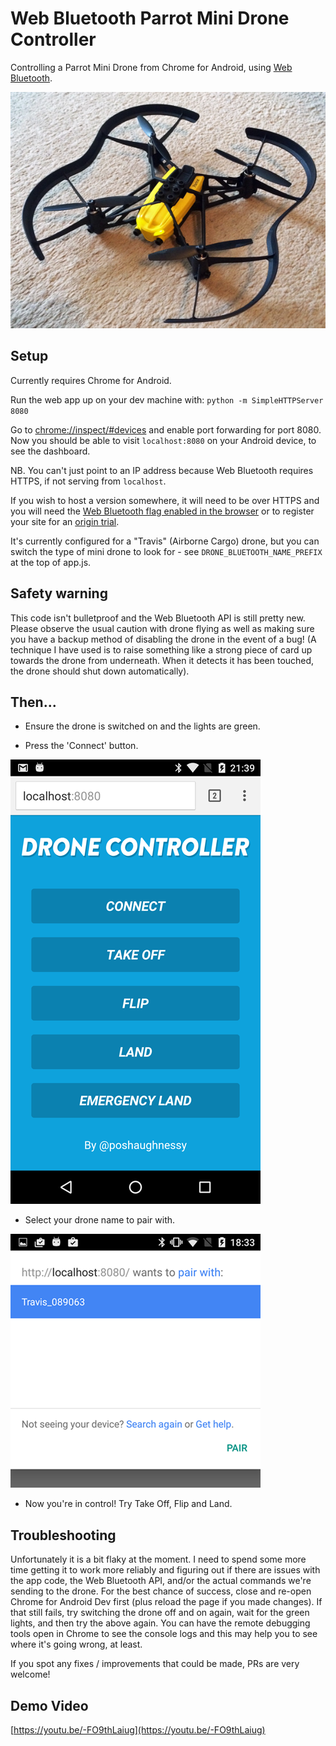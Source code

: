 # Web Bluetooth Parrot Mini Drone Controller

Controlling a Parrot Mini Drone from Chrome for Android, using [Web Bluetooth](https://developers.google.com/web/updates/2015/07/interact-with-ble-devices-on-the-web?hl=en).

![Parrot mini drone](docs/images/parrot-mini-drone.jpg?raw=true "Parrot mini drone") 
 
## Setup

Currently requires Chrome for Android.

Run the web app up on your dev machine with: `python -m SimpleHTTPServer 8080`

Go to [chrome://inspect/#devices](chrome://inspect/#devices) and enable port forwarding for port 8080.
Now you should be able to visit `localhost:8080` on your Android device, to see the dashboard. 

NB. You can't just point to an IP address because Web Bluetooth requires HTTPS, if not serving from `localhost`. 

If you wish to host a version somewhere, it will need to be over HTTPS and you will need the [Web Bluetooth flag enabled in the browser](https://developers.google.com/web/updates/2015/07/interact-with-ble-devices-on-the-web#before-we-start) or to register your site for an [origin trial](https://github.com/jpchase/OriginTrials).

It's currently configured for a "Travis" (Airborne Cargo) drone, but you can switch the type of mini drone to look
for - see `DRONE_BLUETOOTH_NAME_PREFIX` at the top of app.js.   

## Safety warning

This code isn't bulletproof and the Web Bluetooth API is still pretty new. Please observe the usual caution with drone flying as well as making sure you have a backup method of disabling the drone in the event of a bug! (A technique I have used is to raise something like a strong piece of card up towards the drone from underneath. When it detects it has been touched, the drone should shut down automatically).

## Then...

* Ensure the drone is switched on and the lights are green.

* Press the 'Connect' button.

![App screenshot](docs/images/app.png?raw=true "App screenshot")

* Select your drone name to pair with.

![Pair screen](docs/images/pair-screen.png?raw=true "Pair screen")

* Now you're in control! Try Take Off, Flip and Land.  

## Troubleshooting

Unfortunately it is a bit flaky at the moment. I need to spend some more time getting it to work more reliably and figuring out if there are issues with the app code, the Web Bluetooth API, and/or the actual commands we're sending to the drone. For the best chance of success, close and re-open Chrome for Android Dev first (plus reload the page if you made changes).
If that still fails, try switching the drone off and on again, wait for the green lights, and then try the above again. You can have the remote debugging tools open in Chrome to see the console logs and this may help you to see where it's going wrong, at least.

If you spot any fixes / improvements that could be made, PRs are very welcome!


## Demo Video

[https://youtu.be/-FO9thLaiug](https://youtu.be/-FO9thLaiug)
